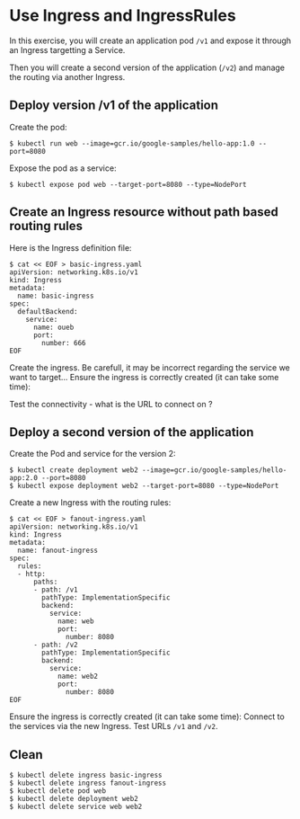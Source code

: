 # Use Ingress and IngressRules

In this exercise, you will create an application pod `/v1` and expose it through an Ingress targetting a Service.

Then you will create a second version of the application (`/v2`) and manage the routing via another Ingress.

## Deploy version /v1 of the application

Create the pod:
```console
$ kubectl run web --image=gcr.io/google-samples/hello-app:1.0 --port=8080
```

Expose the pod as a service:
```console
$ kubectl expose pod web --target-port=8080 --type=NodePort
```

## Create an Ingress resource without path based routing rules

Here is the Ingress definition file:
```console
$ cat << EOF > basic-ingress.yaml
apiVersion: networking.k8s.io/v1
kind: Ingress
metadata:
  name: basic-ingress
spec:
  defaultBackend:
    service:
      name: oueb
      port:
        number: 666
EOF
```

Create the ingress. Be carefull, it may be incorrect regarding the service we want to target...
Ensure the ingress is correctly created (it can take some time):

Test the connectivity - what is the URL to connect on ?

## Deploy a second version of the application

Create the Pod and service for the version 2:
```console
$ kubectl create deployment web2 --image=gcr.io/google-samples/hello-app:2.0 --port=8080
$ kubectl expose deployment web2 --target-port=8080 --type=NodePort
```

Create a new Ingress with the routing rules:
```console
$ cat << EOF > fanout-ingress.yaml
apiVersion: networking.k8s.io/v1
kind: Ingress
metadata:
  name: fanout-ingress
spec:
  rules:
  - http:
      paths:
      - path: /v1
        pathType: ImplementationSpecific
        backend:
          service:
            name: web
            port:
              number: 8080
      - path: /v2
        pathType: ImplementationSpecific
        backend:
          service:
            name: web2
            port:
              number: 8080
EOF
```

Ensure the ingress is correctly created (it can take some time):
Connect to the services via the new Ingress.
Test URLs `/v1` and `/v2`.

## Clean
```console
$ kubectl delete ingress basic-ingress
$ kubectl delete ingress fanout-ingress
$ kubectl delete pod web
$ kubectl delete deployment web2
$ kubectl delete service web web2
```
